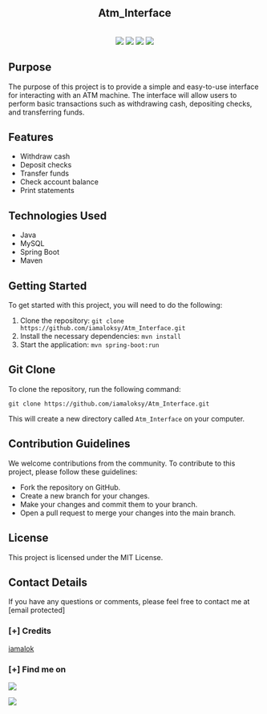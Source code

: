 
<h2 align="center">Atm_Interface </h2>


<p align="center">
<br>
    <img src="https://img.shields.io/badge/Author-iamaloksy-magenta?style=flat-square">
    <img src="https://img.shields.io/badge/Open%20Source-Yes-orange?style=flat-square">
    <img src="https://img.shields.io/badge/Maintained-Yes-cyan?style=flat-square">
    <img src="https://img.shields.io/badge/Written%20In-Python-blue?style=flat-square">
</p>

## Purpose

The purpose of this project is to provide a simple and easy-to-use interface for interacting with an ATM machine. The interface will allow users to perform basic transactions such as withdrawing cash, depositing checks, and transferring funds.

## Features

* Withdraw cash
* Deposit checks
* Transfer funds
* Check account balance
* Print statements

## Technologies Used

* Java
* MySQL
* Spring Boot
* Maven

## Getting Started

To get started with this project, you will need to do the following:

1. Clone the repository: `git clone https://github.com/iamaloksy/Atm_Interface.git`
2. Install the necessary dependencies: `mvn install`
3. Start the application: `mvn spring-boot:run`

## Git Clone

To clone the repository, run the following command:

```
git clone https://github.com/iamaloksy/Atm_Interface.git
```

This will create a new directory called `Atm_Interface` on your computer.

## Contribution Guidelines

We welcome contributions from the community. To contribute to this project, please follow these guidelines:

* Fork the repository on GitHub.
* Create a new branch for your changes.
* Make your changes and commit them to your branch.
* Open a pull request to merge your changes into the main branch.

## License

This project is licensed under the MIT License.

## Contact Details

If you have any questions or comments, please feel free to contact me at [email protected]

### [+] Credits 
<a href="https://github.com/iamaloksy/">iamalok</a>

### [+] Find me on 
 <a href="mailto:kr.alok.sy@gmail.com" target="_blank"><img src="https://img.shields.io/badge/Email-kr.alok.sy@gmail.com-blue?style=for-the-badge&logo=gmail"></a>

<a href="https://m.me/iamaloksy" target="_blank"><img src="https://img.shields.io/badge/Messenger-iamaloksy-blue?style=for-the-badge&logo=messenger"></a>

